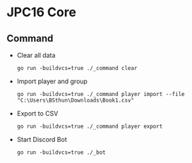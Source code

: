 # JPC16 Core

## Command
- Clear all data
  ```
  go run -buildvcs=true ./_command clear
  ```
- Import player and group
  ```
  go run -buildvcs=true ./_command player import --file "C:\Users\BSthun\Downloads\Book1.csv"
  ```
- Export to CSV
  ```
  go run -buildvcs=true ./_command player export
  ```
- Start Discord Bot
  ```
  go run -buildvcs=true ./_bot
  ```